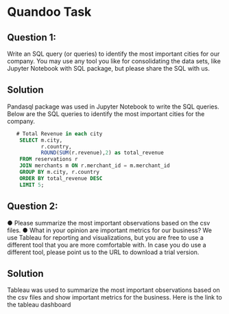 # Quandoo Task
## Question 1:
Write an SQL query (or queries) to identify the most important cities for our company.
You may use any tool you like for consolidating the data sets, like Jupyter Notebook with SQL
package, but please share the SQL with us.
## Solution
Pandasql package was used in Jupyter Notebook to write the SQL queries. Below are the SQL queries to identify the most important cities for the company.

```sql
   # Total Revenue in each city
    SELECT m.city,
           r.country,
           ROUND(SUM(r.revenue),2) as total_revenue
    FROM reservations r
    JOIN merchants m ON r.merchant_id = m.merchant_id
    GROUP BY m.city, r.country
    ORDER BY total_revenue DESC
    LIMIT 5; 
```

## Question 2:
● Please summarize the most important observations based on the csv files.
● What in your opinion are important metrics for our business?
We use Tableau for reporting and visualizations, but you are free to use a different tool that you
are more comfortable with. In case you do use a different tool, please point us to the URL to
download a trial version.

## Solution
Tableau was used to summarize the most important observations based on the csv files and show important metrics for the business. 
Here is the link to the tableau dashboard
